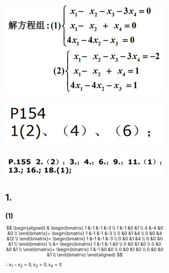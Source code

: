 ![](2020-11-26-21-04-48.png)

![](2020-11-26-21-05-00.png)

![](2020-11-26-21-05-11.png)

# 1.

## (1)

$$
\begin{aligned}
&
\begin{bmatrix}
1 &-1 &-1 &-3 \\
1 &-1 &0 &1 \\
4 &-4 &0 &0 \\
\end{bmatrix}=
\begin{bmatrix}
1 &-1 &-1 &-3 \\
0 &0 &1 &4 \\
0 &0 &4 &12 \\
\end{bmatrix}=
\begin{bmatrix}
1 &-1 &-1 &-3 \\
0 &0 &1 &4 \\
0 &0 &0 &1 \\
\end{bmatrix}
\\ &=
\begin{bmatrix}
1 &-1 &-1 &0 \\
0 &0 &1 &0 \\
0 &0 &0 &1 \\
\end{bmatrix}=
\begin{bmatrix}
1 &-1 &0 &0 \\
0 &0 &1 &0 \\
0 &0 &0 &1 \\
\end{bmatrix}
\end{aligned}
$$

$\therefore x_1-x_2=0, x_3=0, x_4=0$